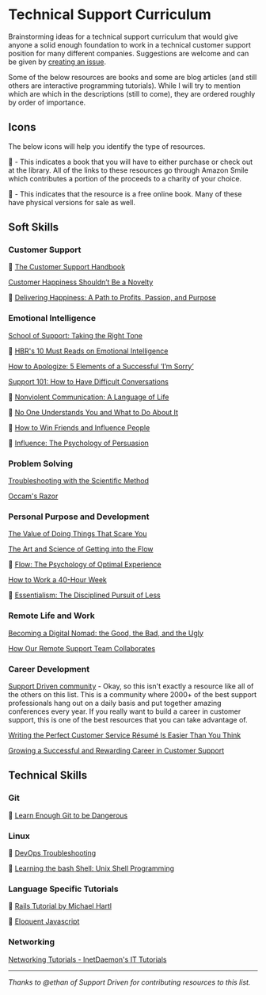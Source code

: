 # Technical Support Curriculum
Brainstorming ideas for a technical support curriculum that would give anyone a solid enough foundation to work in a technical customer support position for many different companies. Suggestions are welcome and can be given by [creating an issue](https://github.com/that-pat/that-pat.github.io/issues/new).

Some of the below resources are books and some are blog articles (and still others are interactive programming tutorials). While I will try to mention which are which in the descriptions (still to come), they are ordered roughly by order of importance.

## Icons

The below icons will help you identify the type of resources.

:closed_book: - This indicates a book that you will have to either purchase or check out at the library. All of the links to these resources go through Amazon Smile which contributes a portion of the proceeds to a charity of your choice.

:book: - This indicates that the resource is a free online book. Many of these have physical versions for sale as well.

## Soft Skills

### Customer Support

:closed_book: [The Customer Support Handbook](https://smile.amazon.com/Customer-Support-Handbook-Ultimate-Experience/dp/0615962017)

[Customer Happiness Shouldn’t Be a Novelty](https://www.helpscout.net/blog/happy-customer-service/)

:closed_book: [Delivering Happiness: A Path to Profits, Passion, and Purpose](https://smile.amazon.com/Delivering-Happiness-Profits-Passion-Purpose/dp/0446576220/ref=sr_1_1?s=books&ie=UTF8&qid=1499088159&sr=1-1&keywords=zappos+delivering+happiness)

### Emotional Intelligence

[School of Support: Taking the Right Tone](https://www.helpscout.net/blog/talking-to-customers-tone/)

:closed_book: [HBR's 10 Must Reads on Emotional Intelligence](https://smile.amazon.com/Emotional-Intelligence-featured-Leader-Goleman/dp/1633690199/ref=sr_1_1?s=books&ie=UTF8&qid=1499087517&sr=1-1&keywords=hbr+emotional+intelligence)

[How to Apologize: 5 Elements of a Successful ‘I’m Sorry’](https://www.helpscout.net/blog/how-to-apologize/)

[Support 101: How to Have Difficult Conversations](https://www.helpscout.net/blog/difficult-conversations/)

:closed_book: [Nonviolent Communication: A Language of Life](https://smile.amazon.com/gp/product/189200528X/ref=oh_aui_detailpage_o01_s01?ie=UTF8&psc=1)

:closed_book: [No One Understands You and What to Do About It](https://smile.amazon.com/gp/product/1625274122/ref=oh_aui_detailpage_o06_s00?ie=UTF8&psc=1)

:closed_book: [How to Win Friends and Influence People](https://smile.amazon.com/How-Win-Friends-Influence-People/dp/0671027034/ref=sr_1_1?s=books&ie=UTF8&qid=1499087901&sr=1-1&keywords=how+to+win+friends+and+influence+people)

:closed_book: [Influence: The Psychology of Persuasion](https://smile.amazon.com/Influence-Psychology-Persuasion-Robert-Cialdini/dp/006124189X/ref=sr_1_1?s=books&ie=UTF8&qid=1499087941&sr=1-1&keywords=Influence)

### Problem Solving

[Troubleshooting with the Scientific Method](http://www.inetdaemon.com/tutorials/troubleshooting/scientific_method.shtml)

[Occam's Razor](https://explorable.com/occams-razor)

### Personal Purpose and Development

[The Value of Doing Things That Scare You](https://www.helpscout.net/blog/do-things-that-scare-you/)

[The Art and Science of Getting into the Flow](https://www.helpscout.net/blog/getting-in-flow/)

:closed_book: [Flow: The Psychology of Optimal Experience](https://smile.amazon.com/Flow-Psychology-Experience-Perennial-Classics/dp/0061339202/ref=sr_1_1?s=books&ie=UTF8&qid=1499088375&sr=1-1&keywords=flow)

[How to Work a 40-Hour Week](https://www.helpscout.net/blog/40-hour-work-week/)

:closed_book: [Essentialism: The Disciplined Pursuit of Less](https://smile.amazon.com/gp/product/0804137382/ref=oh_aui_detailpage_o04_s00?ie=UTF8&psc=1)

### Remote Life and Work

[Becoming a Digital Nomad: the Good, the Bad, and the Ugly](https://www.helpscout.net/blog/digital-nomad/)

[How Our Remote Support Team Collaborates](https://www.helpscout.net/blog/remote-customer-service/)

### Career Development

[Support Driven community](https://supportdriven.com/) - Okay, so this isn't exactly a resource like all of the others on this list. This is a community where 2000+ of the best support professionals hang out on a daily basis and put together amazing conferences every year. If you really want to build a career in customer support, this is one of the best resources that you can take advantage of.

[Writing the Perfect Customer Service Résumé Is Easier Than You Think](https://www.helpscout.net/blog/customer-service-resume/)

[Growing a Successful and Rewarding Career in Customer Support](https://www.helpscout.net/blog/customer-service-career-path/)

## Technical Skills

### Git

:book: [Learn Enough Git to be Dangerous](https://www.learnenough.com/git-tutorial)

### Linux

:closed_book: [DevOps Troubleshooting](https://smile.amazon.com/DevOps-Troubleshooting-Linux-Server-Practices/dp/0321832043/ref=sr_1_1?s=books&ie=UTF8&qid=1499087754&sr=1-1&keywords=DevOps+troubleshooting)

:closed_book: [Learning the bash Shell: Unix Shell Programming](https://smile.amazon.com/Learning-bash-Shell-Programming-Nutshell/dp/0596009658/ref=sr_1_1?s=books&ie=UTF8&qid=1499087803&sr=1-1&keywords=o%27reilly+bash)

### Language Specific Tutorials

:book: [Rails Tutorial by Michael Hartl](https://www.railstutorial.org/book)

:book: [Eloquent Javascript](http://eloquentjavascript.net/)

### Networking

[Networking Tutorials - InetDaemon's IT Tutorials](http://www.inetdaemon.com/tutorials/networking/)

---
_Thanks to @ethan of Support Driven for contributing resources to this list._
